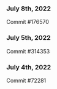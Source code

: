 ### July 8th, 2022

Commit #176570

### July 5th, 2022

Commit #314353


### July 4th, 2022

Commit #72281
